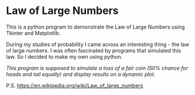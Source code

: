 # Law of Large Numbers

This is a python program to demonstrate the Law of Large Numbers using Tkinter and Matplotlib.

During my studies of probability I came across an interesting thing - the law of large numbers. I was often fascinated by programs that simulated this law. So I decided to make my own using python.

_This program is supposed to simulate a toss of a fair coin (50% chance for heads and tail equally) and display results on a dynamic plot._

P.S. https://en.wikipedia.org/wiki/Law_of_large_numbers
